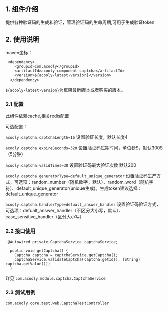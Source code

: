 <!-- title: 验证码组件 -->
<!-- type: app -->
<!-- author: shuijing -->

## 1. 组件介绍

提供各种验证码的生成和验证，管理验证码的生命周期,可用于生成验证token

## 2. 使用说明

maven坐标：

     <dependency>
        <groupId>com.acooly</groupId>
        <artifactId>acooly-component-captcha</artifactId>
        <version>${acooly-latest-version}</version>
      </dependency>

`${acooly-latest-version}`为框架最新版本或者购买的版本。

### 2.1 配置

此组件依赖cache,相关redis配置

可选配置：

`acooly.captcha.captchaLength=16` 设置验证长度，默认长度4

`acooly.captcha.expireSeconds=320` 设置验证码过期时间，单位秒S，默认300S（5分钟）

`acooly.captcha.validTimes=30`  设置验证码最大验证次数 默认200

`acooly.captcha.generatorType=default_unique_generator` 设置验证码生产方式，可选项：random_number（随机数字，默认）、random_word（随机字符）、default_unique_generator(unique生成)。生成token建议选择：default_unique_generator

`acooly.captcha.handlerType=defualt_answer_handler`  设置验证码验证方式，可选项：defualt_answer_handler（不区分大小写，默认）、case_sensitive_handler（区分大小写）

### 2.2 接口使用


     @Autowired private CaptchaService captchaService;
    
      public void getCaptcha() {
        Captcha captcha = captchaService.getCaptcha();
        captchaService.validateCaptcha(captcha.getId(), (String) captcha.getValue());
      }


详见 `com.acooly.module.captcha.CaptchaService`

### 2.3 测试用例

`com.acooly.core.test.web.CaptchaTestController`